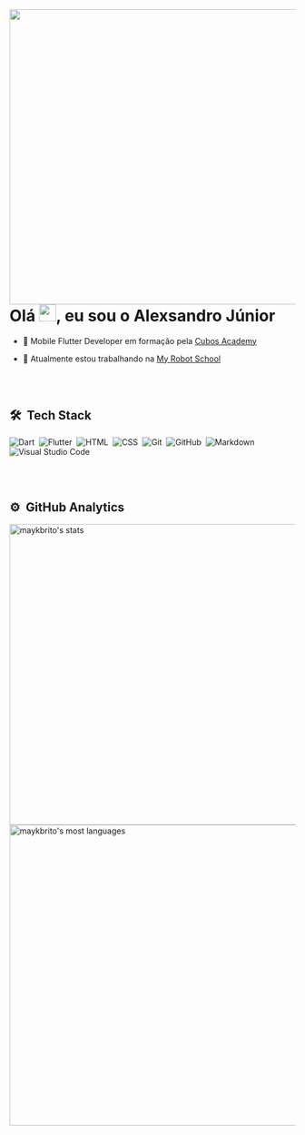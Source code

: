 
<img align="right" height="520em" src="https://raw.githubusercontent.com/gist/Alexsandro-97/8e188d70859c0d85f3181a831c566857/raw/94fde2992b91e33905e765eb789004dc90676ca1/githubcard.svg"/>
<h1 align="left">Olá <img src="https://raw.githubusercontent.com/kaueMarques/kaueMarques/master/hi.gif" width="30px">, eu sou o Alexsandro Júnior</h1>

- 📱 Mobile Flutter Developer em formação pela [Cubos Academy](https://cubos.academy/) 

- 🤖 Atualmente estou trabalhando na [My Robot School](https://www.myrobot.com.br/)

<br><br>

## 🛠 &nbsp;Tech Stack

![Dart](https://img.shields.io/badge/-Dart-05122A?style=flat&logo=dart)&nbsp;
![Flutter](https://img.shields.io/badge/-Flutter-05122A?style=flat&logo=flutter)&nbsp;
![HTML](https://img.shields.io/badge/-HTML-05122A?style=flat&logo=HTML5)&nbsp;
![CSS](https://img.shields.io/badge/-CSS-05122A?style=flat&logo=CSS3&logoColor=1572B6)&nbsp;
![Git](https://img.shields.io/badge/-Git-05122A?style=flat&logo=git)&nbsp;
![GitHub](https://img.shields.io/badge/-GitHub-05122A?style=flat&logo=github)&nbsp;
![Markdown](https://img.shields.io/badge/-Markdown-05122A?style=flat&logo=markdown)&nbsp;
![Visual Studio Code](https://img.shields.io/badge/-Visual%20Studio%20Code-05122A?style=flat&logo=visual-studio-code&logoColor=007ACC)&nbsp;

<br><br>

## ⚙️ &nbsp;GitHub Analytics

<p align="left">
<img width="530em" src="https://github-readme-stats.vercel.app/api?username=Alexsandro-97&show_icons=true&theme=tokyonight" alt="maykbrito's stats"/>
<img width="530em" src="https://github-readme-stats.vercel.app/api/top-langs/?username=Alexsandro-97&layout=compact&theme=tokyonight" alt="maykbrito's most languages"/>
</p>

<br><br>
